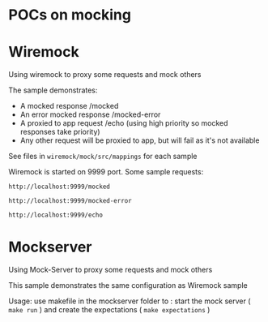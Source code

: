 # POCs on mocking

# Wiremock

Using wiremock to proxy some requests and mock others

The sample demonstrates:
* A mocked response /mocked
* An error mocked response /mocked-error
* A proxied to app request /echo (using high priority so mocked responses take priority)
* Any other request will be proxied to app, but will fail as it's not available

See files in `wiremock/mock/src/mappings` for each sample

Wiremock is started on 9999 port.
Some sample requests:
```
http://localhost:9999/mocked

http://localhost:9999/mocked-error

http://localhost:9999/echo

```

# Mockserver

Using Mock-Server to proxy some requests and mock others

This sample demonstrates the same configuration as Wiremock sample

Usage: use makefile in the mockserver folder to : start the mock server ( `make run` )  and create the expectations ( `make expectations` )

